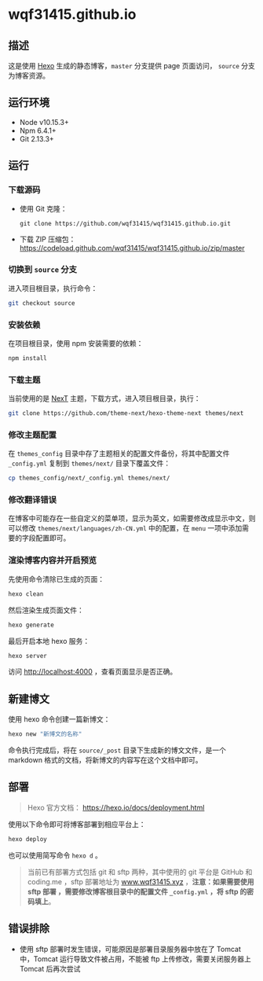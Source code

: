 # wqf31415.github.io

## 描述
这是使用 [Hexo](https://hexo.io/zh-cn/) 生成的静态博客，`master` 分支提供 page 页面访问， `source` 分支为博客资源。

## 运行环境
- Node v10.15.3+
- Npm 6.4.1+
- Git 2.13.3+

## 运行

### 下载源码
- 使用 Git 克隆：
  ```
  git clone https://github.com/wqf31415/wqf31415.github.io.git
  ```

- 下载 ZIP 压缩包：
  <https://codeload.github.com/wqf31415/wqf31415.github.io/zip/master>

### 切换到 `source` 分支
进入项目根目录，执行命令：
```bash
git checkout source
```

### 安装依赖
在项目根目录，使用 npm 安装需要的依赖：
```bash
npm install
```

### 下载主题
当前使用的是 [NexT](https://theme-next.org) 主题，下载方式，进入项目根目录，执行：
```bash
git clone https://github.com/theme-next/hexo-theme-next themes/next
```

### 修改主题配置
在 `themes_config` 目录中存了主题相关的配置文件备份，将其中配置文件 `_config.yml` 复制到 `themes/next/` 目录下覆盖文件：
```bash
cp themes_config/next/_config.yml themes/next/
```
### 修改翻译错误
在博客中可能存在一些自定义的菜单项，显示为英文，如需要修改成显示中文，则可以修改 `themes/next/languages/zh-CN.yml` 中的配置，在 `menu` 一项中添加需要的字段配置即可。

### 渲染博客内容并开启预览
先使用命令清除已生成的页面：
```bash
hexo clean
```

然后渲染生成页面文件：
```bash
hexo generate
```

最后开启本地 hexo 服务：
```bash
hexo server
```

访问 <http://localhost:4000> ，查看页面显示是否正确。

## 新建博文

使用 hexo 命令创建一篇新博文：

```bash
hexo new "新博文的名称"
```

命令执行完成后，将在 `source/_post` 目录下生成新的博文文件，是一个 markdown 格式的文档，将新博文的内容写在这个文档中即可。

## 部署

> Hexo 官方文档： <https://hexo.io/docs/deployment.html> 

使用以下命令即可将博客部署到相应平台上：

```bash
hexo deploy
```

也可以使用简写命令 `hexo d` 。

> 当前已有部署方式包括 git 和 sftp 两种，其中使用的 git 平台是 GitHub 和 coding.me ，sftp 部署地址为 www.wqf31415.xyz ，**注意：如果需要使用 sftp 部署 ，需要修改博客根目录中的配置文件 `_config.yml` ，将 sftp 的密码填上**。


## 错误排除
- 使用 sftp 部署时发生错误，可能原因是部署目录服务器中放在了 Tomcat 中，Tomcat 运行导致文件被占用，不能被 ftp 上传修改，需要关闭服务器上 Tomcat 后再次尝试
